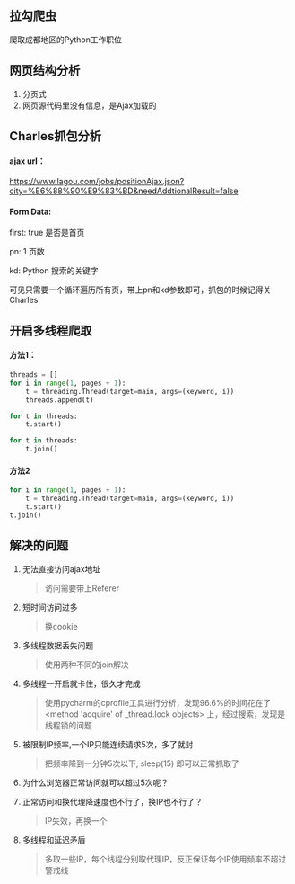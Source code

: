 ## 拉勾爬虫

爬取成都地区的Python工作职位





## 网页结构分析

1. 分页式
2. 网页源代码里没有信息，是Ajax加载的



## Charles抓包分析

#### ajax url：

https://www.lagou.com/jobs/positionAjax.json?city=%E6%88%90%E9%83%BD&needAddtionalResult=false

#### Form Data:

first:  true       是否是首页

pn:	1		页数

kd: Python	搜索的关键字



可见只需要一个循环遍历所有页，带上pn和kd参数即可，抓包的时候记得关Charles



## 开启多线程爬取

#### 方法1： 

```python
threads = []
for i in range(1, pages + 1):
    t = threading.Thread(target=main, args=(keyword, i))
    threads.append(t)

for t in threads:
    t.start()

for t in threads:
    t.join()
```



#### 方法2

```python
for i in range(1, pages + 1):
    t = threading.Thread(target=main, args=(keyword, i))
    t.start()
t.join()
```



## 解决的问题

1. 无法直接访问ajax地址

   > 访问需要带上Referer

2. 短时间访问过多

   > 换cookie

3. 多线程数据丢失问题

   > 使用两种不同的join解决

4. 多线程一开启就卡住，很久才完成

   > 使用pycharm的cprofile工具进行分析，发现96.6%的时间花在了<method 'acquire' of _thread.lock objects> 上，经过搜索，发现是线程锁的问题

5. 被限制IP频率,一个IP只能连续请求5次，多了就封

   > 把频率降到一分钟5次以下, sleep(15) 即可以正常抓取了

6. 为什么浏览器正常访问就可以超过5次呢？

7. 正常访问和换代理降速度也不行了，换IP也不行了？

   > IP失效，再换一个

8. 多线程和延迟矛盾

   > 多取一些IP，每个线程分别取代理IP，反正保证每个IP使用频率不超过警戒线